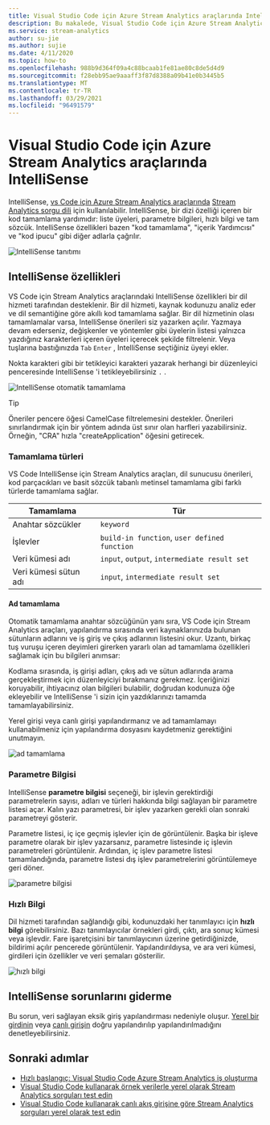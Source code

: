 ```yaml
---
title: Visual Studio Code için Azure Stream Analytics araçlarında IntelliSense
description: Bu makalede, Visual Studio Code için Azure Stream Analytics araçlarında IntelliSense özelliklerinin nasıl kullanılacağı açıklanır.
ms.service: stream-analytics
author: su-jie
ms.author: sujie
ms.date: 4/11/2020
ms.topic: how-to
ms.openlocfilehash: 988b9d364f09a4c88bcaab1fe81ae80c8de5d4d9
ms.sourcegitcommit: f28ebb95ae9aaaff3f87d8388a09b41e0b3445b5
ms.translationtype: MT
ms.contentlocale: tr-TR
ms.lasthandoff: 03/29/2021
ms.locfileid: "96491579"
---
```

# <a name="intellisense-in-azure-stream-analytics-tools-for-visual-studio-code"></a>Visual Studio Code için Azure Stream Analytics araçlarında IntelliSense

IntelliSense, [vs Code için Azure Stream Analytics araçlarında](https://marketplace.visualstudio.com/items?itemName=ms-bigdatatools.vscode-asa&ssr=false#overview) [Stream Analytics sorgu dili](/stream-analytics-query/stream-analytics-query-language-reference?bc=https%253a%2f%2fdocs.microsoft.com%2fazure%2fbread%2ftoc.json&toc=https%253a%2f%2fdocs.microsoft.com%2fazure%2fstream-analytics%2ftoc.json) için kullanılabilir. IntelliSense, bir dizi özelliği içeren bir kod tamamlama yardımıdır: liste üyeleri, parametre bilgileri, hızlı bilgi ve tam sözcük. IntelliSense özellikleri bazen "kod tamamlama", "içerik Yardımcısı" ve "kod ipucu" gibi diğer adlarla çağrılır.

![IntelliSense tanıtımı](./media/vs-code-intellisense/intellisense.gif)

## <a name="intellisense-features"></a>IntelliSense özellikleri

VS Code için Stream Analytics araçlarındaki IntelliSense özellikleri bir dil hizmeti tarafından desteklenir. Bir dil hizmeti, kaynak kodunuzu analiz eder ve dil semantiğine göre akıllı kod tamamlama sağlar. Bir dil hizmetinin olası tamamlamalar varsa, IntelliSense önerileri siz yazarken açılır. Yazmaya devam ederseniz, değişkenler ve yöntemler gibi üyelerin listesi yalnızca yazdığınız karakterleri içeren üyeleri içerecek şekilde filtrelenir. Veya tuşlarına bastığınızda `Tab` `Enter` , IntelliSense seçtiğiniz üyeyi ekler.

Nokta karakteri gibi bir tetikleyici karakteri yazarak herhangi bir düzenleyici penceresinde IntelliSense 'i tetikleyebilirsiniz `.` .

![IntelliSense otomatik tamamlama](./media/vs-code-intellisense/auto-completion.gif)

> [!TIP]
> Öneriler pencere öğesi CamelCase filtrelemesini destekler. Önerileri sınırlandırmak için bir yöntem adında üst sınır olan harfleri yazabilirsiniz. Örneğin, "CRA" hızla "createApplication" öğesini getirecek.

### <a name="types-of-completions"></a>Tamamlama türleri

VS Code IntelliSense için Stream Analytics araçları, dil sunucusu önerileri, kod parçacıkları ve basit sözcük tabanlı metinsel tamamlama gibi farklı türlerde tamamlama sağlar.

|Tamamlama     |  Tür       |
| ----- | ------- |
| Anahtar sözcükler | `keyword`
| İşlevler | `build-in function`, `user defined function`  |
| Veri kümesi adı| `input`, `output`, `intermediate result set`|
| Veri kümesi sütun adı|`input`, `intermediate result set`|

#### <a name="name-completion"></a>Ad tamamlama

Otomatik tamamlama anahtar sözcüğünün yanı sıra, VS Code için Stream Analytics araçları, yapılandırma sırasında veri kaynaklarınızda bulunan sütunların adlarını ve iş giriş ve çıkış adlarının listesini okur. Uzantı, birkaç tuş vuruşu içeren deyimleri girerken yararlı olan ad tamamlama özellikleri sağlamak için bu bilgileri anımsar:

Kodlama sırasında, iş girişi adları, çıkış adı ve sütun adlarında arama gerçekleştirmek için düzenleyiciyi bırakmanız gerekmez. İçeriğinizi koruyabilir, ihtiyacınız olan bilgileri bulabilir, doğrudan kodunuza öğe ekleyebilir ve IntelliSense 'i sizin için yazdıklarınızı tamamda tamamlayabilirsiniz.

Yerel girişi veya canlı girişi yapılandırmanız ve ad tamamlamayı kullanabilmeniz için yapılandırma dosyasını kaydetmeniz gerektiğini unutmayın.

![ad tamamlama](./media/vs-code-intellisense/name-completion.gif)

### <a name="parameter-info"></a>Parametre Bilgisi

IntelliSense **parametre bilgisi** seçeneği, bir işlevin gerektirdiği parametrelerin sayısı, adları ve türleri hakkında bilgi sağlayan bir parametre listesi açar. Kalın yazı parametresi, bir işlev yazarken gerekli olan sonraki parametreyi gösterir.

Parametre listesi, iç içe geçmiş işlevler için de görüntülenir. Başka bir işleve parametre olarak bir işlev yazarsanız, parametre listesinde iç işlevin parametreleri görüntülenir. Ardından, iç işlev parametre listesi tamamlandığında, parametre listesi dış işlev parametrelerini görüntülemeye geri döner.

![parametre bilgisi](./media/vs-code-intellisense/parameter-info.gif)

### <a name="quick-info"></a>Hızlı Bilgi

Dil hizmeti tarafından sağlandığı gibi, kodunuzdaki her tanımlayıcı için **hızlı bilgi** görebilirsiniz. Bazı tanımlayıcılar örnekleri girdi, çıktı, ara sonuç kümesi veya işlevdir. Fare işaretçisini bir tanımlayıcının üzerine getirdiğinizde, bildirimi açılır pencerede görüntülenir. Yapılandırıldıysa, ve ara veri kümesi, girdileri için özellikler ve veri şemaları gösterilir.

![hızlı bilgi](./media/vs-code-intellisense/quick-info.gif)

## <a name="troubleshoot-intellisense"></a>IntelliSense sorunlarını giderme

Bu sorun, veri sağlayan eksik giriş yapılandırması nedeniyle oluşur. [Yerel bir girdinin](visual-studio-code-local-run.md#define-a-local-input) veya [canlı girişin](visual-studio-code-local-run-live-input.md#define-a-live-stream-input) doğru yapılandırılıp yapılandırılmadığını denetleyebilirsiniz.

## <a name="next-steps"></a>Sonraki adımlar

* [Hızlı başlangıç: Visual Studio Code Azure Stream Analytics iş oluşturma](quick-create-visual-studio-code.md)
* [Visual Studio Code kullanarak örnek verilerle yerel olarak Stream Analytics sorguları test edin](visual-studio-code-local-run.md)
* [Visual Studio Code kullanarak canlı akış girişine göre Stream Analytics sorguları yerel olarak test edin](visual-studio-code-local-run-live-input.md)